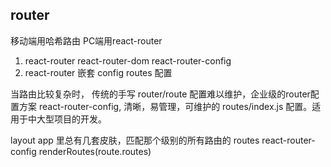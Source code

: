 ## router
移动端用哈希路由
PC端用react-router
1. react-router react-router-dom
    react-router-config
2. react-router 嵌套
    config routes 配置

当路由比较复杂时， 传统的手写 router/route 配置难以维护，企业级的router配置方案 react-router-config, 清晰，易管理，可维护的 routes/index.js 配置。适用于中大型项目的开发。

layout app 里总有几套皮肤，匹配那个级别的所有路由的
routes react-router-config renderRoutes(route.routes)
